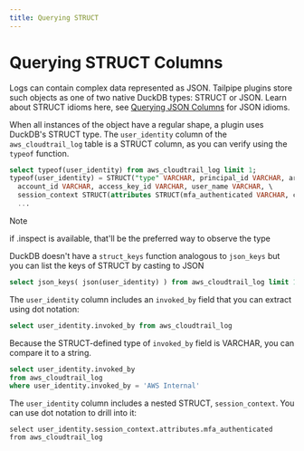 ```yaml
---
title: Querying STRUCT
---
```


# Querying STRUCT Columns

Logs can contain complex data represented as JSON. Tailpipe plugins store such objects as one of two native DuckDB types: STRUCT or JSON. Learn about STRUCT idioms here, see [Querying JSON Columns](/docs/sql/querying-json) for JSON idioms.

When all instances of the object have a regular shape, a plugin uses DuckDB's STRUCT type. The `user_identity` column of the `aws_cloudtrail_log` table is a STRUCT column, as you can verify using the `typeof` function.

```sql
select typeof(user_identity) from aws_cloudtrail_log limit 1;
typeof(user_identity) = STRUCT("type" VARCHAR, principal_id VARCHAR, arn VARCHAR, \
  account_id VARCHAR, access_key_id VARCHAR, user_name VARCHAR, \ 
  session_context STRUCT(attributes STRUCT(mfa_authenticated VARCHAR, creation_date BIGINT), \
  ...
```

>[!NOTE]
> if .inspect is available, that'll be the preferred way to observe the type

DuckDB doesn't have a `struct_keys` function analogous to `json_keys` but you can list the keys of STRUCT by casting to JSON

```sql
select json_keys( json(user_identity) ) from aws_cloudtrail_log limit 1;
```


The `user_identity` column includes an `invoked_by` field that you can extract using dot notation:

```sql
select user_identity.invoked_by from aws_cloudtrail_log
```

Because the STRUCT-defined type of `invoked_by` field is VARCHAR, you can compare it to a string.

```sql
select user_identity.invoked_by
from aws_cloudtrail_log
where user_identity.invoked_by = 'AWS Internal'
```

The `user_identity` column includes a nested STRUCT, `session_context`. You can use dot notation to drill into it:

```
select user_identity.session_context.attributes.mfa_authenticated
from aws_cloudtrail_log
```



